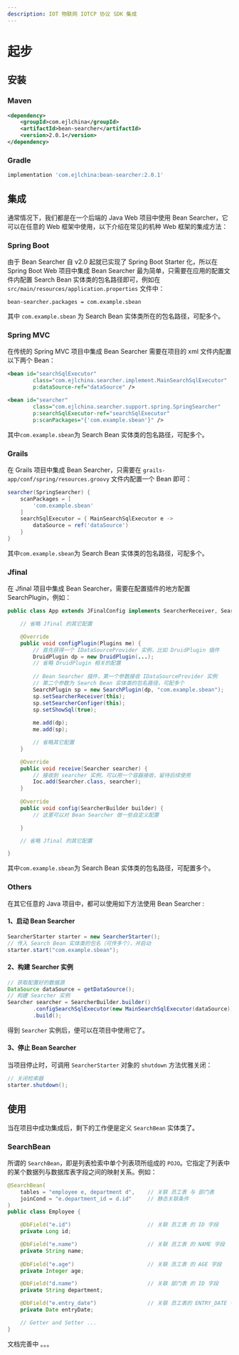 ```yaml
---
description: IOT 物联网 IOTCP 协议 SDK 集成
---
```


# 起步

## 安装

### Maven

```xml
<dependency>
    <groupId>com.ejlchina</groupId>
    <artifactId>bean-searcher</artifactId>
    <version>2.0.1</version>
</dependency>
```

### Gradle

```groovy
implementation 'com.ejlchina:bean-searcher:2.0.1'
```

## 集成

通常情况下，我们都是在一个后端的 Java Web 项目中使用 Bean Searcher，它可以在任意的 Web 框架中使用，以下介绍在常见的机种 Web 框架的集成方法：

### Spring Boot

由于 Bean Searcher 自 v2.0 起就已实现了 Spring Boot Starter 化，所以在 Spring Boot Web 项目中集成 Bean Searcher 最为简单，只需要在应用的配置文件内配置 Search Bean 实体类的包名路径即可，例如在 `src/main/resources/application.properties` 文件中：

```properties
bean-searcher.packages = com.example.sbean
```

其中 `com.example.sbean` 为 Search Bean 实体类所在的包名路径，可配多个。


### Spring MVC

在传统的 Spring MVC 项目中集成 Bean Searcher 需要在项目的 xml 文件内配置以下两个 Bean：

```xml
<bean id="searchSqlExecutor" 
        class="com.ejlchina.searcher.implement.MainSearchSqlExecutor" 
        p:dataSource-ref="dataSource" />

<bean id="searcher" 
        class="com.ejlchina.searcher.support.spring.SpringSearcher"
        p:searchSqlExecutor-ref="searchSqlExecutor"
        p:scanPackages="{'com.example.sbean'}" />
```

其中`com.example.sbean`为 Search Bean 实体类的包名路径，可配多个。

### Grails

在 Grails 项目中集成 Bean Searcher，只需要在 `grails-app/conf/spring/resources.groovy` 文件内配置一个 Bean 即可：

```groovy
searcher(SpringSearcher) {
    scanPackages = [
        'com.example.sbean'
    ]
    searchSqlExecutor = { MainSearchSqlExecutor e ->
        dataSource = ref('dataSource')
    }
}
```

其中`com.example.sbean`为 Search Bean 实体类的包名路径，可配多个。

### Jfinal

在 Jfinal 项目中集成 Bean Searcher，需要在配置插件的地方配置 SearchPlugin，例如：

```java
public class App extends JFinalConfig implements SearcherReceiver, SearcherConfiger {

    // 省略 Jfinal 的其它配置

    @Override
    public void configPlugin(Plugins me) {
        // 首先获得一个 IDataSourceProvider 实例，比如 DruidPlugin 插件
        DruidPlugin dp = new DruidPlugin(...);
        // 省略 DruidPlugin 相关的配置
        
        // Bean Searcher 插件，第一个参数接收 IDataSourceProvider 实例
        // 第二个参数为 Search Bean 实体类的包名路径，可配多个
        SearchPlugin sp = new SearchPlugin(dp, "com.example.sbean");
        sp.setSearcherReceiver(this);
        sp.setSearcherConfiger(this);
        sp.setShowSql(true);
        
        me.add(dp);
        me.add(sp);

        // 省略其它配置
    }

    @Override
    public void receive(Searcher searcher) {
        // 接收到 searcher 实例，可以用一个容器接收，留待后续使用
        Ioc.add(Searcher.class, searcher);
    }
    
    @Override
    public void config(SearcherBuilder builder) {
        // 这里可以对 Bean Searcher 做一些自定义配置

    }

    // 省略 Jfinal 的其它配置

}
```

其中`com.example.sbean`为 Search Bean 实体类的包名路径，可配置多个。

### Others

在其它任意的 Java 项目中，都可以使用如下方法使用 Bean Searcher : 

#### 1、启动 Bean Searcher

```java
SearcherStarter starter = new SearcherStarter();
// 传入 Search Bean 实体类的包名（可传多个），并启动
starter.start("com.example.sbean");
```

#### 2、构建 Searcher 实例

```java
// 获取配置好的数据源
DataSource dataSource = getDataSource();
// 构建 Searcher 实例
Searcher searcher = SearcherBuilder.builder()
        .configSearchSqlExecutor(new MainSearchSqlExecutor(dataSource))
        .build();
```

得到 `Searcher` 实例后，便可以在项目中使用它了。

#### 3、停止 Bean Searcher

当项目停止时，可调用 `SearcherStarter` 对象的 `shutdown` 方法优雅关闭：

```java
// 关闭检索器
starter.shutdown();
```

## 使用

当在项目中成功集成后，剩下的工作便是定义 `SearchBean` 实体类了。

### SearchBean

所谓的 `SearchBean`，即是列表检索中单个列表项所组成的 `POJO`。它指定了列表中的某个数据列与数据库表字段之间的映射关系。例如：

```java
@SearchBean(
    tables = "employee e, department d",    // 关联 员工表 与 部门表
    joinCond = "e.department_id = d.id"     // 静态关联条件
)
public class Employee {

    @DbField("e.id")                        // 关联 员工表 的 ID 字段
    private Long id;                

    @DbField("e.name")                      // 关联 员工表 的 NAME 字段
    private String name;
    
    @DbField("e.age")                       // 关联 员工表 的 AGE 字段
    private Integer age;

    @DbField("d.name")                      // 关联 部门表 的 ID 字段
    private String department;

    @DbField("e.entry_date")                // 关联 员工表的 ENTRY_DATE 字段
    private Date entryDate;

    // Getter and Setter ...
}

```



文档完善中 。。。